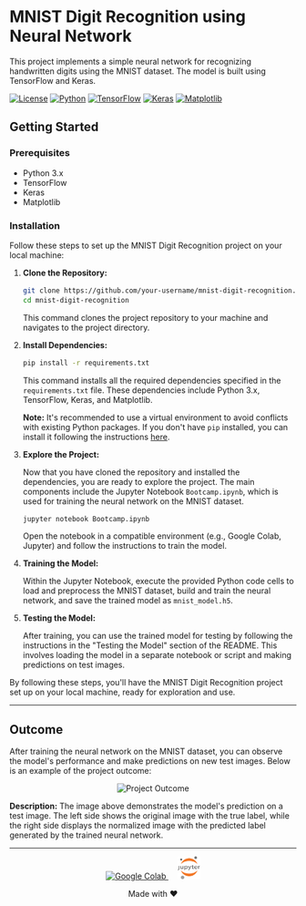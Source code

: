 # MNIST Digit Recognition using Neural Network

This project implements a simple neural network for recognizing handwritten digits using the MNIST dataset. The model is built using TensorFlow and Keras.

[![License](https://img.shields.io/badge/License-MIT-blue.svg)](LICENSE)
[![Python](https://img.shields.io/badge/Python-3.x-success.svg)](https://www.python.org/)
[![TensorFlow](https://img.shields.io/badge/TensorFlow-Latest-orange.svg)](https://www.tensorflow.org/)
[![Keras](https://img.shields.io/badge/Keras-Latest-red.svg)](https://keras.io/)
[![Matplotlib](https://img.shields.io/badge/Matplotlib-Latest-yellow.svg)](https://matplotlib.org/)

## Getting Started

### Prerequisites

- Python 3.x
- TensorFlow
- Keras
- Matplotlib

### Installation

Follow these steps to set up the MNIST Digit Recognition project on your local machine:

1. **Clone the Repository:**

    ```bash
    git clone https://github.com/your-username/mnist-digit-recognition.git
    cd mnist-digit-recognition
    ```

    This command clones the project repository to your machine and navigates to the project directory.

2. **Install Dependencies:**

    ```bash
    pip install -r requirements.txt
    ```

    This command installs all the required dependencies specified in the `requirements.txt` file. These dependencies include Python 3.x, TensorFlow, Keras, and Matplotlib.

    **Note:** It's recommended to use a virtual environment to avoid conflicts with existing Python packages. If you don't have `pip` installed, you can install it following the instructions [here](https://pip.pypa.io/en/stable/installation/).

3. **Explore the Project:**

    Now that you have cloned the repository and installed the dependencies, you are ready to explore the project. The main components include the Jupyter Notebook `Bootcamp.ipynb`, which is used for training the neural network on the MNIST dataset.

    ```bash
    jupyter notebook Bootcamp.ipynb
    ```

    Open the notebook in a compatible environment (e.g., Google Colab, Jupyter) and follow the instructions to train the model.

4. **Training the Model:**

    Within the Jupyter Notebook, execute the provided Python code cells to load and preprocess the MNIST dataset, build and train the neural network, and save the trained model as `mnist_model.h5`.

5. **Testing the Model:**

    After training, you can use the trained model for testing by following the instructions in the "Testing the Model" section of the README. This involves loading the model in a separate notebook or script and making predictions on test images.

By following these steps, you'll have the MNIST Digit Recognition project set up on your local machine, ready for exploration and use.

---


## Outcome

After training the neural network on the MNIST dataset, you can observe the model's performance and make predictions on new test images. Below is an example of the project outcome:

<!-- Include an image showcasing the model's prediction -->
<p align="center">
    <img src="path/to/your/text_recognition.png" alt="Project Outcome" width="500"/>
</p>

**Description:** The image above demonstrates the model's prediction on a test image. The left side shows the original image with the true label, while the right side displays the normalized image with the predicted label generated by the trained neural network.

---

<p align="center">
    <a href="https://colab.research.google.com/" target="_blank" rel="noreferrer">
        <img src="https://colab.research.google.com/img/colab_favicon_256px.png" alt="Google Colab" width="40" height="40"/>
    </a>&nbsp;&nbsp;&nbsp;
    <a href="https://jupyter.org/" target="_blank" rel="noreferrer">
        <img src="https://raw.githubusercontent.com/devicons/devicon/master/icons/jupyter/jupyter-original-wordmark.svg" alt="Jupyter Notebook" width="40" height="40"/>
    </a>
</p>

<p align='center'>Made with ❤️</p>

